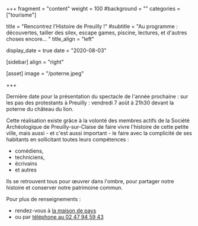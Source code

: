 +++
fragment = "content"
weight = 100
#background = ""
categories = ["tourisme"]

title = "Rencontrez l'Histoire de Preuilly !"
#subtitle = "Au programme : découvertes, tailler des silex, escape games, piscine, lectures, et d'autres choses encore... "
title_align = "left"

display_date = true
date = "2020-08-03"
    
[sidebar]
  align = "right"

[asset]
  image = "/poterne.jpeg"
  
+++

Dernière date pour la présentation du spectacle de l'année prochaine : sur les pas des protestants à Preuilly  : vendredi 7 août à 21h30 devant la poterne du château du lion.
 
Cette réalisation existe grâce à la volonté des membres actifs de la Société Archéologique de Preuilly-sur-Claise de faire vivre l'histoire de cette petite ville, mais aussi - et c'est aussi important - le faire avec la complicité de ses habitants en sollicitant toutes leurs compétences :

* comédiens,
* techniciens,
* écrivains 
* et autres 

Ils se retrouvent tous pour œuvrer dans l'ombre, pour partager notre histoire et conserver notre patrimoine commun.

Pour plus de renseignements :

* rendez-vous à [la maison de pays](https://g.page/maisonpays?gm) 
* ou par <a href="tel://02 47 94 59 43">téléphone au 02 47 94 59 43</a>
